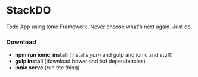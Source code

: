 # StackDO
 Todo App using Ionic Framework. Never choose what's next again. Just do.

### Download
- **npm run ionic_install** (installs *yarn* and gulp and ionic and stuff) 
- **gulp install** (download bower and tsd dependencies)
- **ionic serve** (run the thing)
